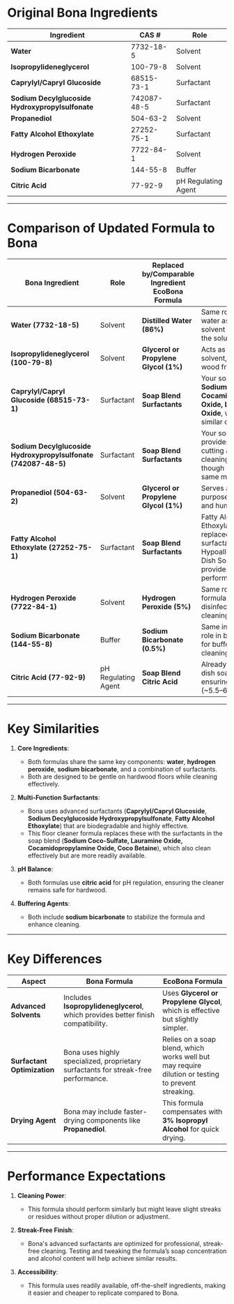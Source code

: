 # Original Bona Ingredients

| **Ingredient**                              | **CAS #**         | **Role**                  |
|---------------------------------------------|-------------------|---------------------------|
| **Water**                                   | 7732-18-5         | Solvent                  |
| **Isopropylideneglycerol**                  | 100-79-8          | Solvent                  |
| **Caprylyl/Capryl Glucoside**               | 68515-73-1        | Surfactant               |
| **Sodium Decylglucoside Hydroxypropylsulfonate** | 742087-48-5   | Surfactant               |
| **Propanediol**                             | 504-63-2          | Solvent                  |
| **Fatty Alcohol Ethoxylate**                | 27252-75-1        | Surfactant               |
| **Hydrogen Peroxide**                       | 7722-84-1         | Solvent                  |
| **Sodium Bicarbonate**                      | 144-55-8          | Buffer                   |
| **Citric Acid**                             | 77-92-9           | pH Regulating Agent      |

---

# Comparison of Updated Formula to Bona

| **Bona Ingredient**                          | **Role**                  | **Replaced by/Comparable Ingredient EcoBona Formula**                          | **Details**                                                                 |
|---------------------------------------------|---------------------------|--------------------------------------------------------------------------------|-----------------------------------------------------------------------------|
| **Water (7732-18-5)**                        | Solvent                  | **Distilled Water (86%)**                                                     | Same role. Both use water as the primary solvent and base for the solution. |
| **Isopropylideneglycerol (100-79-8)**        | Solvent                  | **Glycerol or Propylene Glycol (1%)**                                         | Acts as a moisturizing solvent, protecting the wood from drying out.        |
| **Caprylyl/Capryl Glucoside (68515-73-1)**   | Surfactant               | **Soap Blend Surfactants**                                                    | Your soap includes **Sodium Coco-Sulfate, Cocamidopropylamine Oxide, Lauramine Oxide**, which serve similar cleaning roles. |
| **Sodium Decylglucoside Hydroxypropylsulfonate (742087-48-5)** | Surfactant | **Soap Blend Surfactants**                                                    | Your soap blend also provides grease-cutting and mild cleaning properties, though not exactly the same molecule.       |
| **Propanediol (504-63-2)**                   | Solvent                  | **Glycerol or Propylene Glycol (1%)**                                         | Serves a similar purpose as a solvent and humectant.                        |
| **Fatty Alcohol Ethoxylate (27252-75-1)**    | Surfactant               | **Soap Blend Surfactants**                                                    | Fatty Alcohol Ethoxylates are replaced by surfactants in ECOS Hypoallergenic Liquid Dish Soap, which provide comparable performance.              |
| **Hydrogen Peroxide (7722-84-1)**            | Solvent                  | **Hydrogen Peroxide (5%)**                                                    | Same role as in Bona's formula, providing mild disinfecting and cleaning.   |
| **Sodium Bicarbonate (144-55-8)**            | Buffer                   | **Sodium Bicarbonate (0.5%)**                                                 | Same ingredient and role in both formulas for buffering and mild cleaning.  |
| **Citric Acid (77-92-9)**                    | pH Regulating Agent      | **Soap Blend Citric Acid**                                                    | Already included in the dish soap blend, ensuring pH balance (~5.5–6).          |

---

# Key Similarities

1. **Core Ingredients**:
   - Both formulas share the same key components: **water**, **hydrogen peroxide**, **sodium bicarbonate**, and a combination of surfactants.
   - Both are designed to be gentle on hardwood floors while cleaning effectively.

2. **Multi-Function Surfactants**:
   - Bona uses advanced surfactants (**Caprylyl/Capryl Glucoside**, **Sodium Decylglucoside Hydroxypropylsulfonate**, **Fatty Alcohol Ethoxylate**) that are biodegradable and highly effective.
   - This floor cleaner formula replaces these with the surfactants in the soap blend (**Sodium Coco-Sulfate, Lauramine Oxide, Cocamidopropylamine Oxide, Coco Betaine**), which also clean effectively but are more readily available.

3. **pH Balance**:
   - Both formulas use **citric acid** for pH regulation, ensuring the cleaner remains safe for hardwood.

4. **Buffering Agents**:
   - Both include **sodium bicarbonate** to stabilize the formula and enhance cleaning.

---

# Key Differences

| **Aspect**              | **Bona Formula**                                      | **EcoBona Formula**                                        |
|-------------------------|-------------------------------------------------------|--------------------------------------------------------|
| **Advanced Solvents**   | Includes **Isopropylideneglycerol**, which provides better finish compatibility. | Uses **Glycerol or Propylene Glycol**, which is effective but slightly simpler. |
| **Surfactant Optimization** | Bona uses highly specialized, proprietary surfactants for streak-free performance. | Relies on a soap blend, which works well but may require dilution or testing to prevent streaking. |
| **Drying Agent**        | Bona may include faster-drying components like **Propanediol**. | This formula compensates with **3% Isopropyl Alcohol** for quick drying. |

---

# Performance Expectations

1. **Cleaning Power**:
   - This formula should perform similarly but might leave slight streaks or residues without proper dilution or adjustment.

2. **Streak-Free Finish**:
   - Bona's advanced surfactants are optimized for professional, streak-free cleaning. Testing and tweaking the formula’s soap concentration and alcohol content will help achieve similar results.

3. **Accessibility**:
   - This formula uses readily available, off-the-shelf ingredients, making it easier and cheaper to replicate compared to Bona.
